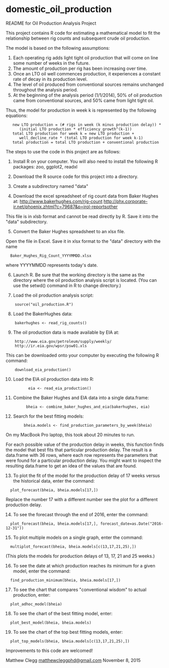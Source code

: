 # domestic_oil_production

README for Oil Production Analysis Project

This project contains R code for estimating a mathematical model to fit
the relationship between rig counts and subsequent crude oil production.

The model is based on the following assumptions:

1.  Each operating rig adds light tight oil production that will come on line some number of weeks in the future.
2.  The amount of production per rig has been increasing over time.
3.  Once an LTO oil well commences production, it experiences a constant rate of decay in its production level.
4.  The level of oil produced from conventional sources remains unchanged throughout the analysis period.
5.  At the beginning of the analysis period (1/1/2014), 50% of oil production came from conventional sources, and 50% came from light tight oil.

Thus, the model for production in week k is represented by the following equations:

       new LTO production = (# rigs in week (k minus production delay)) * 
          (initial LTO production * efficiency_growth^(k-1))
       total LTO production for week k = new LTO production + 
          well_decline_rate * (total LTO production for week k-1)
       total production = total LTO production + conventional production

The steps to use the code in this project are as follows:

1.  Install R on your computer.  You will also need to install the following R
packages: zoo, ggplot2, readxl

2.  Download the R source code for this project into a directory.  

3.  Create a subdirectory named "data"

4.  Download the excel spreadsheet of rig count data from Baker Hughes at:
	http://www.bakerhughes.com/rig-count
	http://phx.corporate-ir.net/phoenix.zhtml?c=79687&p=irol-reportsother
	
  This file is in xlsb format and cannot be read directly by R.
  Save it into the "data" subdirectory.

5.  Convert the Baker Hughes spreadsheet to an xlsx file.  

  Open the file in Excel.  Save it in xlsx format to the "data" directory with the name
  ```
   	Baker_Hughes_Rig_Count_YYYYMMDD.xlsx
   ```
  where YYYYMMDD represents today's date.

6.  Launch R.  Be sure that the working directory is the same as the
  directory where the oil production analysis script is located.  (You can use
  the setwd() command in R to change directory.)

7.  Load the oil production analysis script:

```
	source("oil_production.R")
```

8.  Load the BakerHughes data:

```
	bakerhughes <- read_rig_counts()
```

9.  The oil production data is made available by EIA at:

```
	http://www.eia.gov/petroleum/supply/weekly/
	http://ir.eia.gov/wpsr/psw01.xls
```

  This can be downloaded onto your computer by executing the following R command:
```
    download_eia_production()
```

10.  Load the EIA oil production data into R:

```
          eia <- read_eia_production()
```

11.  Combine the Baker Hughes and EIA data into a single data.frame:

```
         bheia <- combine_baker_hughes_and_eia(bakerhughes, eia)
```

12.  Search for the best fitting models:

```
        bheia.models <- find_production_parameters_by_week(bheia)
```

  On my MacBook Pro laptop, this took about 20 minutes to run.

  For each possible value of the production delay in weeks, this function finds the
  model that best fits that particular production delay.  The result is a data.frame 
  with 36 rows, where each row represents the parameters that were found for
  a particular production delay.  You might want to inspect the resulting data.frame
  to get an idea of the values that are found.

13.  To plot the fit of the model for the production delay of 17 weeks versus
the historical data, enter the command:

```
  plot_forecast(bheia, bheia.models[17,])
```

  Replace the number 17 with a different number see the plot for
  a different production delay.

14.  To see the forecast through the end of 2016, enter the command:

```
  plot_forecast(bheia, bheia.models[17,], forecast_date=as.Date("2016-12-31"))
```

15.  To plot multiple models on a single graph, enter the command:

```
  multiplot_forecast(bheia, bheia.models[c(13,17,21,25),])
```

  (This plots the models for production delays of 13, 17, 21 and 25 weeks.)

16.  To see the date at which production reaches its minimum for a given model, enter the command:

```
  find_production_minimum(bheia, bheia.models[17,])
```

17.  To see the chart that compares "conventional wisdom" to actual production, enter:

```
  plot_adhoc_model(bheia)
```

18.  To see the chart of the best fitting model, enter:

```
  plot_best_model(bheia, bheia.models)
```

19.  To see the chart of the top best fitting models, enter:

```
  plot_top_models(bheia, bheia.models[c(13,17,21,25),])
```

Improvements to this code are welcomed!

Matthew Clegg
matthewcleggphd@gmail.com
November 8, 2015
